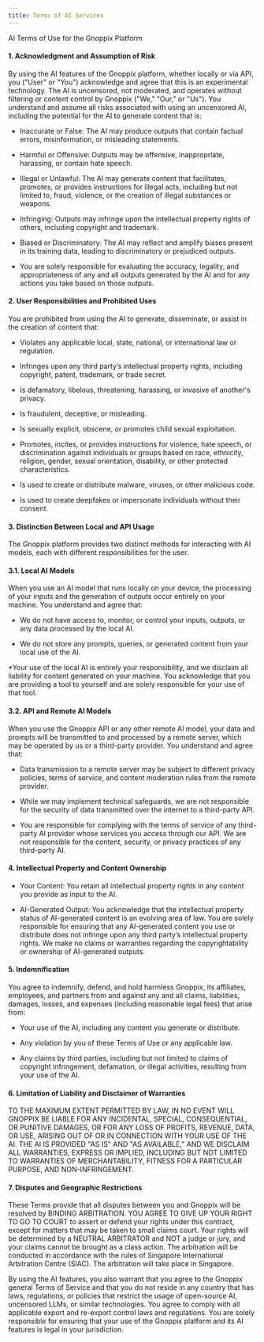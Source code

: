 ```yaml
---
title: Terms of AI Services
---
```


AI Terms of Use for the Gnoppix Platform

#### 1. Acknowledgment and Assumption of Risk

By using the AI features of the Gnoppix platform, whether locally or via API, you ("User" or "You") acknowledge and agree that this is an experimental technology. The AI is uncensored, not moderated, and operates without filtering or content control by Gnoppix ("We," "Our," or "Us"). You understand and assume all risks associated with using an uncensored AI, including the potential for the AI to generate content that is:

* Inaccurate or False: The AI may produce outputs that contain factual errors, misinformation, or misleading statements.

* Harmful or Offensive: Outputs may be offensive, inappropriate, harassing, or contain hate speech.

* Illegal or Unlawful: The AI may generate content that facilitates, promotes, or provides instructions for illegal acts, including but not limited to, fraud, violence, or the creation of illegal substances or weapons.

* Infringing: Outputs may infringe upon the intellectual property rights of others, including copyright and trademark.

* Biased or Discriminatory: The AI may reflect and amplify biases present in its training data, leading to discriminatory or prejudiced outputs.

* You are solely responsible for evaluating the accuracy, legality, and appropriateness of any and all outputs generated by the AI and for any actions you take based on those outputs.

#### 2. User Responsibilities and Prohibited Uses

You are prohibited from using the AI to generate, disseminate, or assist in the creation of content that:

* Violates any applicable local, state, national, or international law or regulation.

* Infringes upon any third party’s intellectual property rights, including copyright, patent, trademark, or trade secret.

* Is defamatory, libelous, threatening, harassing, or invasive of another's privacy.

* Is fraudulent, deceptive, or misleading.

* Is sexually explicit, obscene, or promotes child sexual exploitation.

* Promotes, incites, or provides instructions for violence, hate speech, or discrimination against individuals or groups based on race, ethnicity, religion, gender, sexual orientation, disability, or other protected characteristics.

* Is used to create or distribute malware, viruses, or other malicious code.

* Is used to create deepfakes or impersonate individuals without their consent.

#### 3. Distinction Between Local and API Usage

The Gnoppix platform provides two distinct methods for interacting with AI models, each with different responsibilities for the user.

#### 3.1. Local AI Models

When you use an AI model that runs locally on your device, the processing of your inputs and the generation of outputs occur entirely on your machine. You understand and agree that:

* We do not have access to, monitor, or control your inputs, outputs, or any data processed by the local AI.

* We do not store any prompts, queries, or generated content from your local use of the AI.

*Your use of the local AI is entirely your responsibility, and we disclaim all liability for content generated on your machine. You acknowledge that you are providing a tool to yourself and are solely responsible for your use of that tool.

#### 3.2. API and Remote AI Models

When you use the Gnoppix API or any other remote AI model, your data and prompts will be transmitted to and processed by a remote server, which may be operated by us or a third-party provider. You understand and agree that:

* Data transmission to a remote server may be subject to different privacy policies, terms of service, and content moderation rules from the remote provider.

* While we may implement technical safeguards, we are not responsible for the security of data transmitted over the internet to a third-party API.

* You are responsible for complying with the terms of service of any third-party AI provider whose services you access through our API. We are not responsible for the content, security, or privacy practices of any third-party AI.

#### 4. Intellectual Property and Content Ownership

* Your Content: You retain all intellectual property rights in any content you provide as input to the AI.

* AI-Generated Output: You acknowledge that the intellectual property status of AI-generated content is an evolving area of law. You are solely responsible for ensuring that any AI-generated content you use or distribute does not infringe upon any third party’s intellectual property rights. We make no claims or warranties regarding the copyrightability or ownership of AI-generated outputs.

#### 5. Indemnification

You agree to indemnify, defend, and hold harmless Gnoppix, its affiliates, employees, and partners from and against any and all claims, liabilities, damages, losses, and expenses (including reasonable legal fees) that arise from:

* Your use of the AI, including any content you generate or distribute.

* Any violation by you of these Terms of Use or any applicable law.

* Any claims by third parties, including but not limited to claims of copyright infringement, defamation, or illegal activities, resulting from your use of the AI.

#### 6. Limitation of Liability and Disclaimer of Warranties

TO THE MAXIMUM EXTENT PERMITTED BY LAW, IN NO EVENT WILL GNOPPIX BE LIABLE FOR ANY INCIDENTAL, SPECIAL, CONSEQUENTIAL, OR PUNITIVE DAMAGES, OR FOR ANY LOSS OF PROFITS, REVENUE, DATA, OR USE, ARISING OUT OF OR IN CONNECTION WITH YOUR USE OF THE AI. THE AI IS PROVIDED "AS IS" AND "AS AVAILABLE," AND WE DISCLAIM ALL WARRANTIES, EXPRESS OR IMPLIED, INCLUDING BUT NOT LIMITED TO WARRANTIES OF MERCHANTABILITY, FITNESS FOR A PARTICULAR PURPOSE, AND NON-INFRINGEMENT.

#### 7. Disputes and Geographic Restrictions

These Terms provide that all disputes between you and Gnoppix will be resolved by BINDING ARBITRATION. YOU AGREE TO GIVE UP YOUR RIGHT TO GO TO COURT to assert or defend your rights under this contract, except for matters that may be taken to small claims court. Your rights will be determined by a NEUTRAL ARBITRATOR and NOT a judge or jury, and your claims cannot be brought as a class action. The arbitration will be conducted in accordance with the rules of Singapore International Arbitration Centre (SIAC). The arbitration will take place in Singapore.

By using the AI features, you also warrant that you agree to the Gnoppix general Terms of Service and that you do not reside in any country that has laws, regulations, or policies that restrict the usage of open-source AI, uncensored LLMs, or similar technologies. You agree to comply with all applicable export and re-export control laws and regulations. You are solely responsible for ensuring that your use of the Gnoppix platform and its AI features is legal in your jurisdiction.

